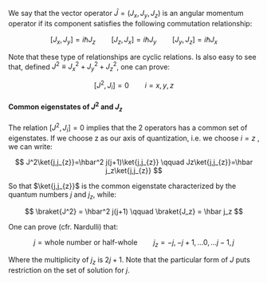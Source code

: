 We say that the vector operator $\bar{J} =(J_x,J_y,J_z)$ is an angular momentum operator if its component satisfies the following commutation relationship:

$$ [J_x,J_y]=i\hbar J_z\qquad[J_z,J_x]=i\hbar J_y\qquad[J_y,J_z]=i\hbar J_x $$

Note that these type of relationships are cyclic relations.
Is also easy to see that, defined $J^2 \equiv J_x^2+J_y^2+J_z^2$, one can prove:

$$ [J^2, J_i]=0 \qquad i=x,y,z $$

#### Common eigenstates of $J^2$ and $J_z$

The relation $[J^2, J_i]=0$ implies that the 2 operators has a common set of eigenstates. If we choose z as our axis of quantization, i.e. we choose $i=z$ , we can write:

$$ J^2\ket{j,j_{z}}=\hbar^2 j(j+1)\ket{j,j_{z}} \qquad Jz\ket{j,j_{z}}=\hbar j_z\ket{j,j_{z}} $$

So that $\ket{j,j_{z}}$ is the common eigenstate characterized by the quantum numbers $j$ and $j_z$, while:

$$ \braket{J^2} = \hbar^2 j(j+1) \qquad  \braket{J_z} = \hbar j_z $$

One can prove (cfr. Nardulli) that:

$$ j = \mbox{whole number or half-whole} \qquad j_z=-j, -j+1, \dots0, \dots j-1, j  $$

Where the multiplicity of $j_z$ is $2j+1$.
Note that the particular form of $J$ puts restriction on the set of solution for $j$.
